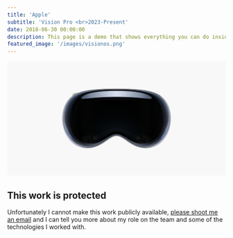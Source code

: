 ```yaml
---
title: 'Apple'
subtitle: 'Vision Pro <br>2023-Present'
date: 2018-06-30 00:00:00
description: This page is a demo that shows everything you can do inside portfolio and blog posts.
featured_image: '/images/visionos.png'
---
```


![](/images/visionos.png)

## This work is protected

Unfortunately I cannot make this work publicly available, [please shoot me an email](mailto:me@phillfarrugia.com?subject=[Apple]) and I can tell you more about my role on the team and some of the technologies I worked with.
